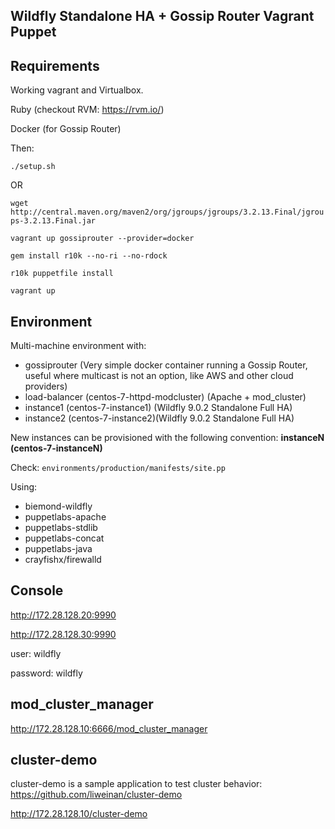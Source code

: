 ## Wildfly Standalone HA + Gossip Router Vagrant Puppet

## Requirements

Working vagrant and Virtualbox.

Ruby (checkout RVM: https://rvm.io/)

Docker (for Gossip Router)

Then:

`./setup.sh`

OR

`wget http://central.maven.org/maven2/org/jgroups/jgroups/3.2.13.Final/jgroups-3.2.13.Final.jar`

`vagrant up gossiprouter --provider=docker`

`gem install r10k --no-ri --no-rdock`

`r10k puppetfile install`

`vagrant up`

## Environment

Multi-machine environment with:

* gossiprouter (Very simple docker container running a Gossip Router, useful where multicast is not an option, like AWS and other cloud providers)
* load-balancer (centos-7-httpd-modcluster) (Apache + mod_cluster)
* instance1 (centos-7-instance1) (Wildfly 9.0.2 Standalone Full HA)
* instance2 (centos-7-instance2)(Wildfly 9.0.2 Standalone Full HA)

New instances can be provisioned with the following convention: **instanceN (centos-7-instanceN)**

Check: `environments/production/manifests/site.pp`

Using:

* biemond-wildfly
* puppetlabs-apache
* puppetlabs-stdlib
* puppetlabs-concat
* puppetlabs-java
* crayfishx/firewalld

## Console

http://172.28.128.20:9990

http://172.28.128.30:9990

user: wildfly

password: wildfly

## mod_cluster_manager

http://172.28.128.10:6666/mod_cluster_manager

## cluster-demo

cluster-demo is a sample application to test cluster behavior: https://github.com/liweinan/cluster-demo

http://172.28.128.10/cluster-demo
